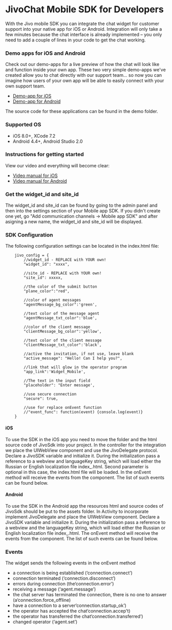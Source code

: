 # JivoChat Mobile SDK for Developers
With the Jivo mobile SDK you can integrate the chat widget for customer support into your native app for iOS or Android. Integration will only take a few minutes because the chat interface is already implemented – you only need to add a couple of lines in your code to get the chat working.

### Demo apps for iOS and Android
Check out our demo-apps for a live preview of how the chat will look like and function inside your own app. These two very simple demo-apps we've created allow you to chat directly with our support team... so now you can imagine how users of your own app will be able to easily connect with your own support team.

- [Demo-app for iOS][iossdkapp]
- [Demo-app for Android][androidsdkapp]

 [iossdkapp]: <https://itunes.apple.com/en/app/jivosite-sdk-dla-razrabotcikov/id1085180661?mt=8>
[androidsdkapp]: <https://play.google.com/store/apps/details?id=com.jivosite.supportapp&hl=en>

The source code for these applications can be found in the demo folder.

### Supported OS
- iOS 8.0+, XCode 7.2
- Android 4.4+, Android Studio 2.0

### Instructions for getting started
View our video and everything will become clear:
- [Video manual for iOS][iosmanual]
- [Video manual for Android][androidmanual]

[iosmanual]: <https://www.youtube.com/watch?v=2M5BqDubp7g>
[androidmanual]: <https://www.youtube.com/watch?v=X5AEWG83G0g>

### Get the widget_id and site_id
The widget_id and site_id can be found by going to the admin panel and then into the settings section of your Mobile app SDK. If you didn't create one yet, go "Add communication channels -> Mobile app SDK" and after asigning a new name, the widget_id and site_id will be displayed.

### SDK Configuration
The following configuration settings can be located in the index.html file:

        jivo_config = {
            //widget_id - REPLACE with YOUR own!
            "widget_id": "xxxx",

            //site_id - REPLACE with YOUR own!
            "site_id": xxxxx,

            //the color of the submit button
            "plane_color":"red",

            //color of agent messages
            "agentMessage_bg_color":'green',

            //text color of the message agent
            "agentMessage_txt_color":'blue',

            //color of the client message
            "clientMessage_bg_color":'yellow',

            //text color of the client message
            "clientMessage_txt_color":'black',

            //active the invitation, if not use, leave blank
            "active_message": "Hello! Can I help you?",

            //link that will glow in the operator program
            "app_link":'Widget_Mobile',

            //The text in the input field
            "placeholder": "Enter message',

            //use secure connection
            "secure": true,

            //use for replace onEvent function
            //"event_func": function(event) {console.log(event)}
        }

#### iOS
To use the SDK in the iOS app you need to move the folder and the html source code of JivoSdk into your project. In the controller for the integration we place the UIWebView component and use the JivoDelegate protocol. Declare a JivoSDK variable and initialize it. During the initialization pass a reference to a webview and languageKey string, which will load either the Russian or English localization file index_<lang>.html. Second parameter is optional in this case, the index.html file will be loaded. In the onEvent method will receive the events from the component. The list of such events can be found  below.

#### Android
To use the SDK in the Android app the resources html and source codes of JivoSdk should be put to the assets folder. In Activity to incorporate implement JivoDelegate and place the UIWebView component. Declare a JivoSDK variable and initialize it. During the initialization pass a reference to a webview and the languageKey string, which will load either the Russian or English localization file index_<lang>.html. The onEvent method will receive the events from the component. The list of such events can be found  below.

### Events
The widget sends the following events in the onEvent method

- a connection is being established (‘connection.connect’)
- connection terminated (‘connection.disconnect’)
- errors during connection (the‘connection.error’)
- receiving a message (‘agent.message’)
- the chat server has terminated the connection, there is no one to answer (a‘connection.force_offline)
- have a connection to a server‘connection.startup_ok’)
- the operator has accepted the chat‘connection.accep't)
- the operator has transferred the chat‘connection.transferred’)
- changed operator (‘agent.set’)

